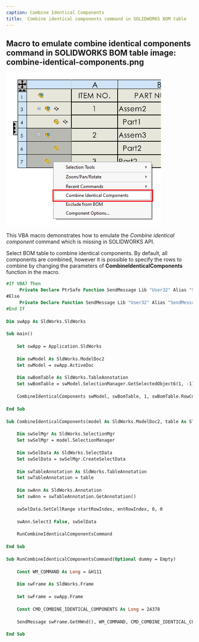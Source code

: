 ```yaml
---
caption: Combine Identical Components
title:  Combine identical components command in SOLIDWORKS BOM table
---
```

 Macro to emulate combine identical components command in SOLIDWORKS BOM table
image: combine-identical-components.png
---
![Combine identical components command](combine-identical-components.png)

This VBA macro demonstrates how to emulate the *Combine identical component* command which is missing in SOLIDWORKS API.

Select BOM table to combine identical components. By default, all components are combined, however it is possible to specify the rows to combine by changing the parameters of **CombineIdenticalComponents** function in the macro.

~~~ vb
#If VBA7 Then
     Private Declare PtrSafe Function SendMessage Lib "User32" Alias "SendMessageA" (ByVal hWnd As Long, ByVal wMsg As Long, ByVal wParam As Long, lParam As Any) As Long
#Else
     Private Declare Function SendMessage Lib "User32" Alias "SendMessageA" (ByVal hWnd As Long, ByVal wMsg As Long, ByVal wParam As Long, lParam As Any) As Long
#End If

Dim swApp As SldWorks.SldWorks

Sub main()

    Set swApp = Application.SldWorks

    Dim swModel As SldWorks.ModelDoc2
    Set swModel = swApp.ActiveDoc
    
    Dim swBomTable As SldWorks.TableAnnotation
    Set swBomTable = swModel.SelectionManager.GetSelectedObject6(1, -1)
    
    CombineIdenticalComponents swModel, swBomTable, 1, swBomTable.RowCount - 1
    
End Sub

Sub CombineIdenticalComponents(model As SldWorks.ModelDoc2, table As SldWorks.BomTableAnnotation, startRowIndex As Integer, entRowIndex As Integer)
    
    Dim swSelMgr As SldWorks.SelectionMgr
    Set swSelMgr = model.SelectionManager
    
    Dim swSelData As SldWorks.SelectData
    Set swSelData = swSelMgr.CreateSelectData
    
    Dim swTableAnnotation As SldWorks.TableAnnotation
    Set swTableAnnotation = table
    
    Dim swAnn As SldWorks.Annotation
    Set swAnn = swTableAnnotation.GetAnnotation()
    
    swSelData.SetCellRange startRowIndex, entRowIndex, 0, 0
    
    swAnn.Select3 False, swSelData
    
    RunCombineIdenticalComponentsCommand
    
End Sub

Sub RunCombineIdenticalComponentsCommand(Optional dummy = Empty)
    
    Const WM_COMMAND As Long = &H111
        
    Dim swFrame As SldWorks.Frame
        
    Set swFrame = swApp.Frame
        
    Const CMD_COMBINE_IDENTICAL_COMPONENTS As Long = 24378
        
    SendMessage swFrame.GetHWnd(), WM_COMMAND, CMD_COMBINE_IDENTICAL_COMPONENTS, 0
    
End Sub
~~~

